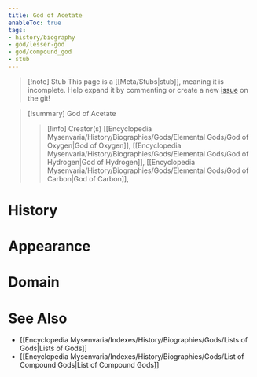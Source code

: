 ```yaml
---
title: God of Acetate
enableToc: true
tags:
- history/biography
- god/lesser-god
- god/compound_god
- stub
---
```


> [!note] Stub
> This page is a [[Meta/Stubs|stub]], meaning it is incomplete. Help expand it by commenting or create a new [issue](https://github.com/RagtimeGal/quartz--encyclopedia-mysenvaria/issues/new/choose) on the git!


> [!summary] God of Acetate
> > [!info] Creator(s)
> > [[Encyclopedia Mysenvaria/History/Biographies/Gods/Elemental Gods/God of Oxygen|God of Oxygen]], [[Encyclopedia Mysenvaria/History/Biographies/Gods/Elemental Gods/God of Hydrogen|God of Hydrogen]], [[Encyclopedia Mysenvaria/History/Biographies/Gods/Elemental Gods/God of Carbon|God of Carbon]], 

# History

# Appearance

# Domain

# See Also
- [[Encyclopedia Mysenvaria/Indexes/History/Biographies/Gods/Lists of Gods|Lists of Gods]]
- [[Encyclopedia Mysenvaria/Indexes/History/Biographies/Gods/List of Compound Gods|List of Compound Gods]]